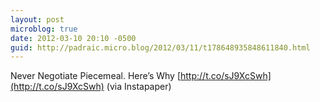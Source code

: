 ```yaml
---
layout: post
microblog: true
date: 2012-03-10 20:10 -0500
guid: http://padraic.micro.blog/2012/03/11/t178648935848611840.html
---
```

Never Negotiate Piecemeal. Here’s Why [http://t.co/sJ9XcSwh](http://t.co/sJ9XcSwh) (via Instapaper)
